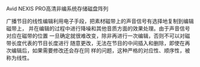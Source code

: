 Avid NEXIS PRO高清非编系统存储磁盘阵列


⼴播节⽬的线性编辑利⽤电⼦⼿段，把素材磁带上的声⾳信号有选择地复制到编辑磁带上，
并在编辑的过程中进⾏降噪和其他⾳质⽅⾯的效果处理。由于声⾳信号对应在磁带的位置
⼀旦确定就很难改变，除⾮再进⾏⼀次编辑，否则不可以对磁带⻓度代表的节⽬⻓度进⾏
随意更改，⽆法在节⽬的中间插⼊和删除，即使在再次编辑后，如果需要修改还会存在同
样的问题，这种严格的对应性、顺序性，被称为线性。
